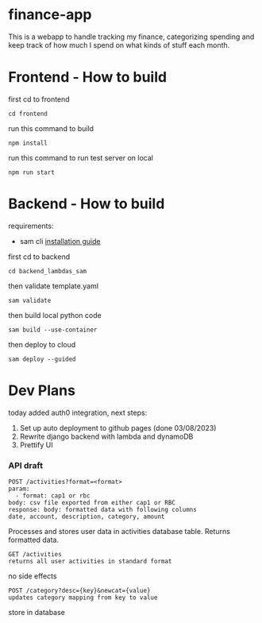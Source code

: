 # finance-app

This is a webapp to handle tracking my finance, categorizing spending and keep track of how much I spend on what kinds of stuff each month.

# Frontend - How to build

first cd to frontend

    cd frontend

run this command to build

    npm install

run this command to run test server on local

    npm run start

# Backend - How to build

requirements:

- sam cli [installation guide](https://docs.aws.amazon.com/serverless-application-model/latest/developerguide/install-sam-cli.html)

first cd to backend

    cd backend_lambdas_sam

then validate template.yaml

    sam validate

then build local python code

    sam build --use-container

then deploy to cloud

    sam deploy --guided



# Dev Plans

today added auth0 integration, next steps:
1. Set up auto deployment to github pages (done 03/08/2023)
2. Rewrite django backend with lambda and dynamoDB
3. Prettify UI


### API draft

    POST /activities?format=<format>
    param:
      - format: cap1 or rbc
    body: csv file exported from either cap1 or RBC
    response: body: formatted data with following columns 
    date, account, description, category, amount


Processes and stores user data in activities database table. Returns formatted data.

    GET /activities
    returns all user activities in standard format

no side effects

    POST /category?desc={key}&newcat={value}
    updates category mapping from key to value

store in database



